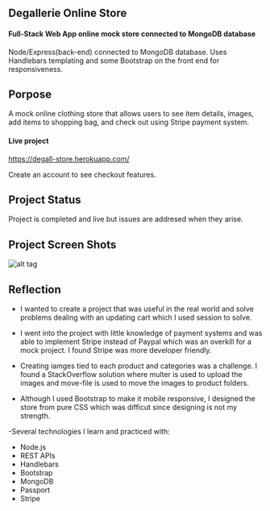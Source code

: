 ## Degallerie Online Store

#### Full-Stack Web App online mock store connected to MongoDB database

Node/Express(back-end) connected to MongoDB database. Uses Handlebars templating and some Bootstrap on the front end for responsiveness.

## Porpose

A mock online clothing store that allows users to see item details, images, add items to shopping bag, and check out using Stripe payment system.  

#### Live project

https://degall-store.herokuapp.com/

Create an account to see checkout features. 

## Project Status

Project is completed and live but issues are addresed when they arise. 

## Project Screen Shots
![alt tag](https://cdn-images.imagevenue.com/14/16/55/ME13G0NZ_o.jpg)

## Reflection

- I wanted to create a project that was useful in the real world and solve problems dealing with an updating cart which I used session to solve.

- I went into the project with little knowledge of payment systems and was able to implement Stripe instead of Paypal which was an overkill for a mock project. I found Stripe was more developer friendly.  

- Creating iamges tied to each product and categories was a challenge. I found a StackOverflow solution where multer is used to upload the images and move-file is used to move the images to product folders.

- Although I used Bootstrap to make it mobile responsive, I designed the store from pure CSS which was difficut since designing is not my strength.

-Several technologies I learn and practiced with:
   - Node.js
   - REST APIs
   - Handlebars
   - Bootstrap
   - MongoDB
   - Passport
   - Stripe
